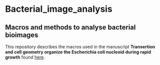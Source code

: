 # Bacterial_image_analysis
## Macros and methods to analyse bacterial bioimages

This repository describes the macros used in the manuscript **Transertion and cell geometry organize the Escherichia coli nucleoid during rapid growth** found [here](https://doi.org/10.1101/2023.10.16.562172).
